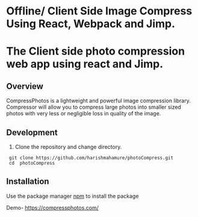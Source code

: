 # Offline/ Client Side Image Compress Using React, Webpack and Jimp. 
# The Client side photo compression web app using react and Jimp.


## Overview

CompressPhotos is a lightweight and powerful image compression library. Compressor will allow you to compress large photos into smaller sized photos with very less or negligible loss in quality of the image.


## Development

1. Clone the repository and change directory.
```
 git clone https://github.com/harishmahamure/photoCompress.git 
 cd  photoCompress 
 ```

## Installation

Use the package manager [npm](https://www.npmjs.com/get-npm) to install the package

Demo- https://compressphotos.com/
